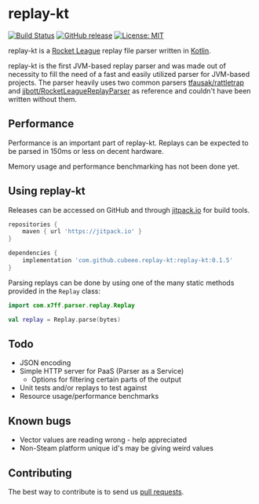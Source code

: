 # replay-kt
[![Build Status](https://travis-ci.com/cubeee/replay-kt.svg?branch=master)](https://travis-ci.com/cubeee/replay-kt)
[![GitHub release](https://img.shields.io/github/release/cubeee/replay-kt.svg)](https://github.com/cubeee/replay-kt/releases)
[![License: MIT](https://img.shields.io/badge/License-MIT-yellow.svg)](https://opensource.org/licenses/MIT)

replay-kt is a [Rocket League](https://www.rocketleague.com/) replay file parser written in [Kotlin](https://kotlinlang.org/).

replay-kt is the first JVM-based replay parser and was made out of necessity to 
fill the need of a fast and easily utilized parser for JVM-based projects.
The parser heavily uses two common parsers [tfausak/rattletrap](https://github.com/tfausak/rattletrap) and [jjbott/RocketLeagueReplayParser](https://github.com/jjbott/RocketLeagueReplayParser)
as reference and couldn't have been written without them.

## Performance

Performance is an important part of replay-kt. Replays can be expected to be parsed in 150ms or less on decent hardware.

Memory usage and performance benchmarking has not been done yet.

## Using replay-kt

Releases can be accessed on GitHub and through [jitpack.io](https://jitpack.io/private#cubeee/replay-kt/) for build tools.

```gradle
repositories {
    maven { url 'https://jitpack.io' }
}

dependencies {
    implementation 'com.github.cubeee.replay-kt:replay-kt:0.1.5'
}
```

Parsing replays can be done by using one of the many static methods provided in the ``Replay`` class:
````kotlin
import com.x7ff.parser.replay.Replay

val replay = Replay.parse(bytes)
````

## Todo
* JSON encoding
* Simple HTTP server for PaaS (Parser as a Service)
  * Options for filtering certain parts of the output
* Unit tests and/or replays to test against
* Resource usage/performance benchmarks

## Known bugs
* Vector values are reading wrong - help appreciated
* Non-Steam platform unique id's may be giving weird values

## Contributing

The best way to contribute is to send us [pull requests](https://help.github.com/articles/about-pull-requests/).
